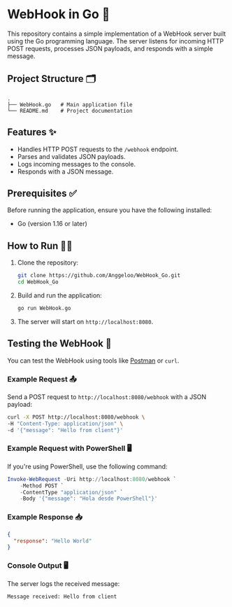 # WebHook in Go 🚀
This repository contains a simple implementation of a WebHook server built using the Go programming language. The server listens for incoming HTTP POST requests, processes JSON payloads, and responds with a simple message.

## Project Structure 🗂️
```
.
├── WebHook.go   # Main application file
└── README.md    # Project documentation
```

## Features ✨
- Handles HTTP POST requests to the `/webhook` endpoint.
- Parses and validates JSON payloads.
- Logs incoming messages to the console.
- Responds with a JSON message.

## Prerequisites ✅

Before running the application, ensure you have the following installed:

- Go (version 1.16 or later)

## How to Run 🏃‍♂️

1. Clone the repository:

   ```bash
   git clone https://github.com/Anggeloo/WebHook_Go.git
   cd WebHook_Go
   ```

2. Build and run the application:

   ```bash
   go run WebHook.go
   ```

3. The server will start on `http://localhost:8080`.

## Testing the WebHook 🧪

You can test the WebHook using tools like [Postman](https://www.postman.com/) or `curl`.

### Example Request 📤

Send a POST request to `http://localhost:8080/webhook` with a JSON payload:

```bash
curl -X POST http://localhost:8080/webhook \
-H "Content-Type: application/json" \
-d '{"message": "Hello from client"}'
```

### Example Request with PowerShell 🖥️
If you're using PowerShell, use the following command:

```powershell
Invoke-WebRequest -Uri http://localhost:8080/webhook `
    -Method POST `
    -ContentType "application/json" `
    -Body '{"message": "Hola desde PowerShell"}'
```

### Example Response 📥
```json
{
  "response": "Hello World"
}
```

### Console Output 🖥️
The server logs the received message:

```plaintext
Message received: Hello from client
```